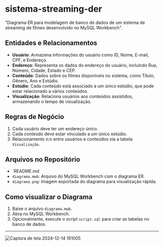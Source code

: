 # sistema-streaming-der
"Diagrama ER para modelagem de banco de dados de um sistema de streaming de filmes desenvolvido no MySQL Workbench".

## Entidades e Relacionamentos
- **Usuário**: Armazena informações do usuário como ID, Nome, E-mail, CPF, e Endereço.
- **Endereço**: Representa os dados do endereço do usuário, incluindo Rua, Número, Cidade, Estado e CEP.
- **Conteúdo**: Dados sobre os filmes disponíveis no sistema, como Título, Gênero, Ano e Estúdio.
- **Estúdio**: Cada conteúdo está associado a um único estúdio, que pode estar relacionado a vários conteúdos.
- **Visualização**: Relaciona usuários aos conteúdos assistidos, armazenando o tempo de visualização.

## Regras de Negócio
1. Cada usuário deve ter um endereço único.
2. Cada conteúdo deve estar vinculado a um único estúdio.
3. Relacionamento n:n entre usuários e conteúdos via a tabela `Visualização`.

## Arquivos no Repositório
- `README.md
- `diagrama.mwb`: Arquivo do MySQL Workbench com o diagrama ER.
- `diagrama.png`: Imagem exportada do diagrama para visualização rápida.

## Como visualizar o Diagrama
1. Baixe o arquivo `diagrama.mwb`.
2. Abra no MySQL Workbench.
3. Opcionalmente, execute o script `script.sql` para criar as tabelas no banco de dados.

---

![Captura de tela 2024-12-14 161005](https://github.com/user-attachments/assets/04a76de4-e441-4ad6-8c24-5cae6e4c7771)


